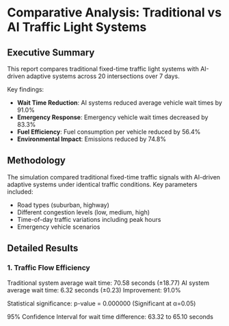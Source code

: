 # Comparative Analysis: Traditional vs AI Traffic Light Systems

## Executive Summary

This report compares traditional fixed-time traffic light systems with AI-driven adaptive systems across 20 intersections over 7 days.

Key findings:
- **Wait Time Reduction**: AI systems reduced average vehicle wait times by 91.0%
- **Emergency Response**: Emergency vehicle wait times decreased by 83.3%
- **Fuel Efficiency**: Fuel consumption per vehicle reduced by 56.4%
- **Environmental Impact**: Emissions reduced by 74.8%

## Methodology

The simulation compared traditional fixed-time traffic signals with AI-driven adaptive systems under identical traffic conditions.
Key parameters included:
- Road types (suburban, highway)
- Different congestion levels (low, medium, high)
- Time-of-day traffic variations including peak hours
- Emergency vehicle scenarios

## Detailed Results

### 1. Traffic Flow Efficiency

Traditional system average wait time: 70.58 seconds (±18.77)
AI system average wait time: 6.32 seconds (±0.23)
Improvement: 91.0%

Statistical significance: p-value = 0.000000 (Significant at α=0.05)

95% Confidence Interval for wait time difference: 63.32 to 65.10 seconds